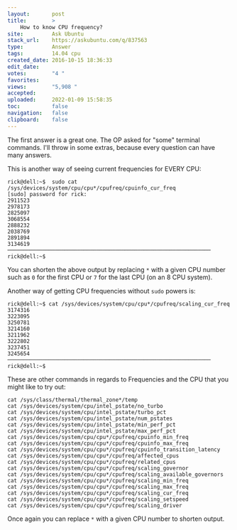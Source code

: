 ```yaml
---
layout:       post
title:        >
    How to know CPU frequency?
site:         Ask Ubuntu
stack_url:    https://askubuntu.com/q/837563
type:         Answer
tags:         14.04 cpu
created_date: 2016-10-15 18:36:33
edit_date:    
votes:        "4 "
favorites:    
views:        "5,908 "
accepted:     
uploaded:     2022-01-09 15:58:35
toc:          false
navigation:   false
clipboard:    false
---
```


The first answer is a great one. The OP asked for "some" terminal commands. I'll throw in some extras, because every question can have many answers.

This is another way of seeing current frequencies for EVERY CPU:

``` 
rick@dell:~$  sudo cat /sys/devices/system/cpu/cpu*/cpufreq/cpuinfo_cur_freq
[sudo] password for rick: 
2911523
2978173
2825097
3068554
2888232
2038769
2891894
3134619
────────────────────────────────────────────────────────────────
rick@dell:~$ 

```

You can shorten the above output by replacing `*` with a given CPU number such as `0` for the first CPU or `7` for the last CPU (on an 8 CPU system).

Another way of getting CPU frequencies without `sudo` powers is:

``` 
rick@dell:~$ cat /sys/devices/system/cpu/cpu*/cpufreq/scaling_cur_freq
3174316
3223095
3250781
3214160
3211962
3222802
3237451
3245654
────────────────────────────────────────────────────────────────
rick@dell:~$ 

```

These are other commands in regards to Frequencies and the CPU that you might like to try out:

``` 
cat /sys/class/thermal/thermal_zone*/temp
cat /sys/devices/system/cpu/intel_pstate/no_turbo
cat /sys/devices/system/cpu/intel_pstate/turbo_pct
cat /sys/devices/system/cpu/intel_pstate/num_pstates
cat /sys/devices/system/cpu/intel_pstate/min_perf_pct
cat /sys/devices/system/cpu/intel_pstate/max_perf_pct
cat /sys/devices/system/cpu/cpu*/cpufreq/cpuinfo_min_freq
cat /sys/devices/system/cpu/cpu*/cpufreq/cpuinfo_max_freq
cat /sys/devices/system/cpu/cpu*/cpufreq/cpuinfo_transition_latency
cat /sys/devices/system/cpu/cpu*/cpufreq/affected_cpus
cat /sys/devices/system/cpu/cpu*/cpufreq/related_cpus
cat /sys/devices/system/cpu/cpu*/cpufreq/scaling_governor
cat /sys/devices/system/cpu/cpu*/cpufreq/scaling_available_governors 
cat /sys/devices/system/cpu/cpu*/cpufreq/scaling_min_freq
cat /sys/devices/system/cpu/cpu*/cpufreq/scaling_max_freq
cat /sys/devices/system/cpu/cpu*/cpufreq/scaling_cur_freq
cat /sys/devices/system/cpu/cpu*/cpufreq/scaling_setspeed 
cat /sys/devices/system/cpu/cpu*/cpufreq/scaling_driver

```

Once again you can replace `*` with a given CPU number to shorten output.
